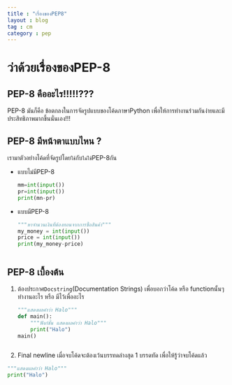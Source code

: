 ```yaml
---
title : "เรื่องของPEP8"
layout : blog
tag : cm
category : pep
---
```

# ว่าด้วยเรื่องของPEP-8
## PEP-8 คืออะไร!!!!!???
PEP-8 มันก็คือ ข้อตกลงในการจัดรูปแบบของโค้ดภาษาPython เพื่อให้การทำงานร่วมกันง่ายและมีประสิทธิภาพมากขึ้นนั่นเอง!!!

## PEP-8 มีหน้าตาแบบไหน ?
เรามาตัวอย่างโค้ดที่จัดรูปโดย`ใช้`กับ`ไม่ใช้`PEP-8กัน
+ แบบไม่มีPEP-8
   ```py
  mm=int(input())
  pr=int(input())
  print(mn-pr)
  ```
+ แบบมีPEP-8
  ```py
  """หาจำนวนเงินที่ต้องทอนจากการซื้อสินค้า"""
  my_money = int(input())
  price = int(input())
  print(my_money-price)
  
  
  
  ```

## PEP-8 เบื้องต้น
1. ต้องประกาศ`Docstring`(Documentation Strings) เพื่อบอกว่าโค้ด หรือ functionนั้นๆทำงานอะไร หรือ มีไว้เพื่ออะไร
   ```py
   """แสดงผลคำว่า Halo"""
   def main():
       """ฟังก์ชั่น แสดงผลคำว่า Halo"""
       print("Halo")
   main()



   ```
2.  Final newline เมื่อจบโค้ดจะต้องเว้นบรรทดล่างสุด 1 บรรดทัด เพื่อให้รู้ว่าจบโค้ดแล้ว
   ```py
   """แสดงผลคำว่า Halo"""
   print("Halo")



   ```
   
   
